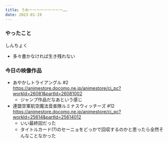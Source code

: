 ```yaml
---
title: うおーーーーーーーーー……
date: 2023-01-19
---
```


### やったこと
しんちょく
+ 多々書かなければ生き残れない

### 今日の映像作品
+ あやかしトライアングル #2 <https://animestore.docomo.ne.jp/animestore/ci_pc?workId=26081&partId=26081002>
  + ジャンプ作品だなあという感じ
+ 連盟空軍航空魔法音楽隊ルミナスウィッチーズ #12 <https://animestore.docomo.ne.jp/animestore/ci_pc?workId=25614&partId=25614012>
  + いい最終回だった
  + タイトルカード(?)のセーニョをどっかで回収するのかと思ったら全然そんなことなかった
